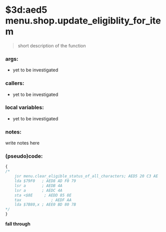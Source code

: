 ﻿
# $3d:aed5 menu.shop.update_eligiblity_for_item
> short description of the function

### args:
+	yet to be investigated

### callers:
+	yet to be investigated

### local variables:
+	yet to be investigated

### notes:
write notes here

### (pseudo)code:
```js
{
/*
    jsr menu.clear_eligible_status_of_all_characters; AED5 20 C3 AE
    lda $79F0   ; AED8 AD F0 79
    lsr a       ; AEDB 4A
    lsr a       ; AEDC 4A
    sta <$8E     ; AEDD 85 8E
    tax             ; AEDF AA
	lda $7B80,x ; AEE0 BD 80 7B
*/
}
```
**fall through**


